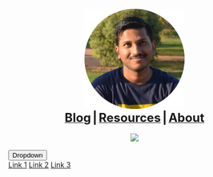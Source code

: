 <link rel="icon" href="https://gs1293.github.io/favicon.ico?v=2"/>

<p align="center">
  <img width="200" height="200" src="image/gaurav.png"><br>
  <b>
  <a href="https://gs1293.github.io/blog/blog.html"> <font size="+2">Blog</font></a> <font size="+2">|</font>
  <a href="https://gs1293.github.io/resource/resource.html"> <font size="+2">Resources</font></a> <font size="+2">|</font>
  <a href="https://gs1293.github.io/about/about.html"> <font size="+2">About</font></a>
  <br><br>
  <img src="https://media2.giphy.com/media/xTiTnxpQ3ghPiB2Hp6/giphy.gif">
  </b>
</p>

<div class="dropdown">
  <button class="dropbtn">Dropdown</button>
  <div class="dropdown-content">
    <a href="#">Link 1</a>
    <a href="#">Link 2</a>
    <a href="#">Link 3</a>
  </div>
</div>
